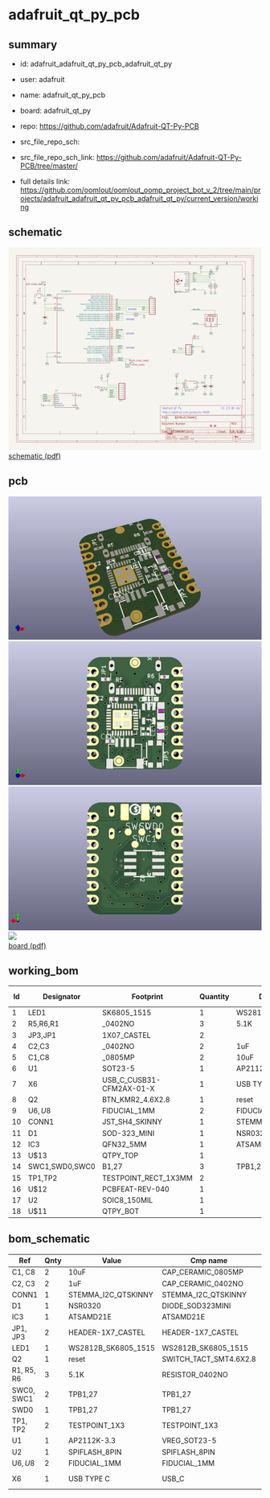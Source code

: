 # adafruit_qt_py_pcb
 
## summary 
* id: adafruit_adafruit_qt_py_pcb_adafruit_qt_py
* user: adafruit
* name: adafruit_qt_py_pcb
* board: adafruit_qt_py
* repo: https://github.com/adafruit/Adafruit-QT-Py-PCB



* src_file_repo_sch: 
* src_file_repo_sch_link: https://github.com/adafruit/Adafruit-QT-Py-PCB/tree/master/
* full details link: https://github.com/oomlout/oomlout_oomp_project_bot_v_2/tree/main/projects/adafruit_adafruit_qt_py_pcb_adafruit_qt_py/current_version/working  

## schematic  
![](working_schematic_600.png)  
[schematic (pdf)](working_schematic.pdf) 






















## pcb  
![](working_3d_600.png) 
![](working_3d_front_600.png)  
![](working_3d_back_600.png)  
![](working_600.png)  
[board (pdf)](working.pdf)  

## working_bom
| Id | Designator | Footprint | Quantity | Designation | Supplier and ref |  | None | 
| --- | --- | --- | --- | --- | --- | --- | --- | 
| 1 | LED1 | SK6805_1515 | 1 | WS2812B_SK6805_1515 |  |  | [''] | 
| 2 | R5,R6,R1 | _0402NO | 3 | 5.1K |  |  | [''] | 
| 3 | JP3,JP1 | 1X07_CASTEL | 2 |  |  |  | [''] | 
| 4 | C2,C3 | _0402NO | 2 | 1uF |  |  | [''] | 
| 5 | C1,C8 | _0805MP | 2 | 10uF |  |  | [''] | 
| 6 | U1 | SOT23-5 | 1 | AP2112K-3.3 |  |  | [''] | 
| 7 | X6 | USB_C_CUSB31-CFM2AX-01-X | 1 | USB TYPE C |  |  | [''] | 
| 8 | Q2 | BTN_KMR2_4.6X2.8 | 1 | reset |  |  | [''] | 
| 9 | U$6,U$8 | FIDUCIAL_1MM | 2 | FIDUCIAL_1MM |  |  | [''] | 
| 10 | CONN1 | JST_SH4_SKINNY | 1 | STEMMA_I2C_QTSKINNY |  |  | [''] | 
| 11 | D1 | SOD-323_MINI | 1 |   NSR0320 |  |  | [''] | 
| 12 | IC3 | QFN32_5MM | 1 | ATSAMD21E |  |  | [''] | 
| 13 | U$13 | QTPY_TOP | 1 |  |  |  | [''] | 
| 14 | SWC1,SWD0,SWC0 | B1,27 | 3 | TPB1,27 |  |  | [''] | 
| 15 | TP1,TP2 | TESTPOINT_RECT_1X3MM | 2 |  |  |  | [''] | 
| 16 | U$12 | PCBFEAT-REV-040 | 1 |  |  |  | [''] | 
| 17 | U2 | SOIC8_150MIL | 1 |  |  |  | [''] | 
| 18 | U$11 | QTPY_BOT | 1 |  |  |  | [''] | 


## bom_schematic
| Ref | Qnty | Value | Cmp name | Footprint | Description | Vendor | DNP | 
| --- | --- | --- | --- | --- | --- | --- | --- | 
| C1, C8 | 2 | 10uF | CAP_CERAMIC_0805MP | working:_0805MP |  |  |  | 
| C2, C3 | 2 | 1uF | CAP_CERAMIC_0402NO | working:_0402NO |  |  |  | 
| CONN1 | 1 | STEMMA_I2C_QTSKINNY | STEMMA_I2C_QTSKINNY | working:JST_SH4_SKINNY |  |  |  | 
| D1 | 1 |   NSR0320 | DIODE_SOD323MINI | working:SOD-323_MINI |  |  |  | 
| IC3 | 1 | ATSAMD21E | ATSAMD21E | working:QFN32_5MM |  |  |  | 
| JP1, JP3 | 2 | HEADER-1X7_CASTEL | HEADER-1X7_CASTEL | working:1X07_CASTEL |  |  |  | 
| LED1 | 1 | WS2812B_SK6805_1515 | WS2812B_SK6805_1515 | working:SK6805_1515 |  |  |  | 
| Q2 | 1 | reset | SWITCH_TACT_SMT4.6X2.8 | working:BTN_KMR2_4.6X2.8 |  |  |  | 
| R1, R5, R6 | 3 | 5.1K | RESISTOR_0402NO | working:_0402NO |  |  |  | 
| SWC0, SWC1 | 2 | TPB1,27 | TPB1,27 | working:B1,27 |  |  |  | 
| SWD0 | 1 | TPB1,27 | TPB1,27 | working:B1,27 |  |  |  | 
| TP1, TP2 | 2 | TESTPOINT_1X3 | TESTPOINT_1X3 | working:TESTPOINT_RECT_1X3MM |  |  |  | 
| U1 | 1 | AP2112K-3.3 | VREG_SOT23-5 | working:SOT23-5 |  |  |  | 
| U2 | 1 | SPIFLASH_8PIN | SPIFLASH_8PIN | working:SOIC8_150MIL |  |  |  | 
| U$6, U$8 | 2 | FIDUCIAL_1MM | FIDUCIAL_1MM | working:FIDUCIAL_1MM |  |  |  | 
| X6 | 1 | USB TYPE C | USB_C | working:USB_C_CUSB31-CFM2AX-01-X |  |  |  | 



